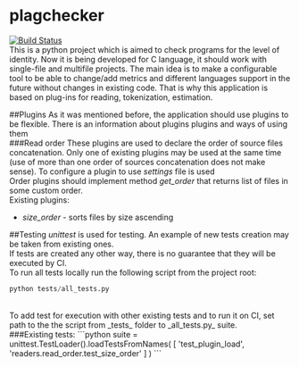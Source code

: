 # plagchecker
[![Build Status](https://travis-ci.org/akhtyamovrr/plagchecker.svg?branch=master)](https://travis-ci.org/akhtyamovrr/plagchecker)</br>
This is a python project which is aimed to check programs for the level of identity.
Now it is being developed for C language, it should work with single-file and multifile projects.
The main idea is to make a configurable tool to be able to change/add metrics and different languages support in the future without changes in existing code. That is why this application is based on plug-ins for reading, tokenization, estimation.

##Plugins
As it was mentioned before, the application should use plugins to be flexible. There is an information about plugins plugins and ways of using them
</br>
###Read order
These plugins are used to declare the order of source files concatenation. Only one of existing plugins may be used at the same time (use of more than one order of sources concatenation does not make sense).
To configure a plugin to use _settings_ file is used</br>
Order plugins should implement method _get_order_ that returns list of files in some custom order.</br>
Existing plugins:
* _size_order_ - sorts files by size ascending

##Testing
*unittest* is used for testing. An example of new tests creation may be taken from existing ones.</br>
If tests are created any other way, there is no guarantee that they will be executed by CI.</br>
To run all tests locally run the following script from the project root: 
```python
python tests/all_tests.py
```
</br>
To add test for execution with other existing tests and to run it on CI, set path to the the script from _tests_ folder to _all_tests.py_ suite.</br>
###Existing tests:
```python
suite = unittest.TestLoader().loadTestsFromNames(
    [
        'test_plugin_load',
        'readers.read_order.test_size_order'
    ]
)
```